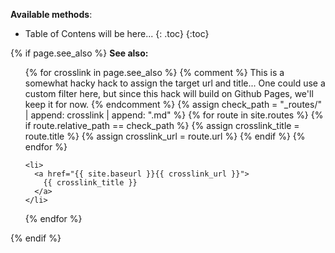 **Available methods**:

* Table of Contens will be here...
{: .toc}
{:toc}


{% if page.see_also %}
**See also:**

<ul class="toc" id="see-also-toc">
  {% for crosslink in page.see_also %}
    {% comment %}
      This is a somewhat hacky hack to assign the target url and title... One
      could use a custom filter here, but since this hack will build on Github
      Pages, we'll keep it for now.
    {% endcomment %}
    {% assign check_path = "_routes/" | append: crosslink | append: ".md" %}
    {% for route in site.routes %}
      {% if route.relative_path == check_path %}
        {% assign crosslink_title = route.title %}
        {% assign crosslink_url = route.url %}
      {% endif %}
    {% endfor %}

    <li>
      <a href="{{ site.baseurl }}{{ crosslink_url }}">
        {{ crosslink_title }}
      </a>
    </li>
  {% endfor %}
</ul>
{% endif %}
